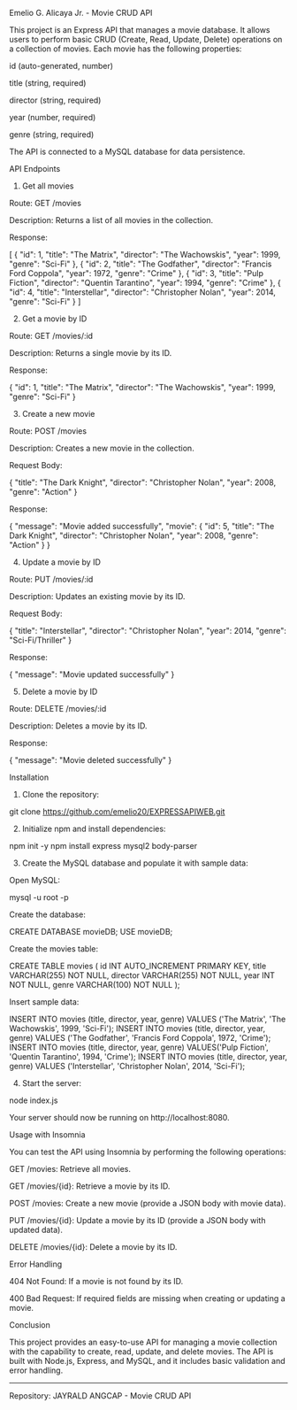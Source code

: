 Emelio G. Alicaya Jr. - Movie CRUD API


This project is an Express API that manages a movie database. It allows users to perform basic CRUD (Create, Read, Update, Delete) operations on a collection of movies. Each movie has the following properties:

id (auto-generated, number)

title (string, required)

director (string, required)

year (number, required)

genre (string, required)


The API is connected to a MySQL database for data persistence.

API Endpoints

1. Get all movies

Route: GET /movies

Description: Returns a list of all movies in the collection.

Response:


[
  {
    "id": 1,
    "title": "The Matrix",
    "director": "The Wachowskis",
    "year": 1999,
    "genre": "Sci-Fi"
  },
  {
    "id": 2,
    "title": "The Godfather",
    "director": "Francis Ford Coppola",
    "year": 1972,
    "genre": "Crime"
  },
  {
    "id": 3,
    "title": "Pulp Fiction",
    "director": "Quentin Tarantino",
    "year": 1994,
    "genre": "Crime"
  },
  {
    "id": 4,
    "title": "Interstellar",
    "director": "Christopher Nolan",
    "year": 2014,
    "genre": "Sci-Fi"
  }
]

2. Get a movie by ID

Route: GET /movies/:id

Description: Returns a single movie by its ID.

Response:


{
  "id": 1,
  "title": "The Matrix",
  "director": "The Wachowskis",
  "year": 1999,
  "genre": "Sci-Fi"
}

3. Create a new movie

Route: POST /movies

Description: Creates a new movie in the collection.

Request Body:


{
  "title": "The Dark Knight",
  "director": "Christopher Nolan",
  "year": 2008,
  "genre": "Action"
}

Response:


{
  "message": "Movie added successfully",
  "movie": {
    "id": 5,
    "title": "The Dark Knight",
    "director": "Christopher Nolan",
    "year": 2008,
    "genre": "Action"
  }
}

4. Update a movie by ID

Route: PUT /movies/:id

Description: Updates an existing movie by its ID.

Request Body:


{
  "title": "Interstellar",
  "director": "Christopher Nolan",
  "year": 2014,
  "genre": "Sci-Fi/Thriller"
}

Response:


{
  "message": "Movie updated successfully"
}

5. Delete a movie by ID

Route: DELETE /movies/:id

Description: Deletes a movie by its ID.

Response:


{
  "message": "Movie deleted successfully"
}

Installation

1. Clone the repository:

git clone https://github.com/emelio20/EXPRESSAPIWEB.git



2. Initialize npm and install dependencies:

npm init -y
npm install express mysql2 body-parser


3. Create the MySQL database and populate it with sample data:

Open MySQL:

mysql -u root -p

Create the database:

CREATE DATABASE movieDB;
USE movieDB;

Create the movies table:

CREATE TABLE movies (
  id INT AUTO_INCREMENT PRIMARY KEY,
  title VARCHAR(255) NOT NULL,
  director VARCHAR(255) NOT NULL,
  year INT NOT NULL,
  genre VARCHAR(100) NOT NULL
);

Insert sample data:

INSERT INTO movies (title, director, year, genre) VALUES ('The Matrix', 'The Wachowskis', 1999, 'Sci-Fi');
INSERT INTO movies (title, director, year, genre) VALUES ('The Godfather', 'Francis Ford Coppola', 1972, 'Crime');
INSERT INTO movies (title, director, year, genre) VALUES('Pulp Fiction', 'Quentin Tarantino', 1994, 'Crime');
INSERT INTO movies (title, director, year, genre) VALUES ('Interstellar', 'Christopher Nolan', 2014, 'Sci-Fi');



4. Start the server:

node index.js

Your server should now be running on http://localhost:8080.



Usage with Insomnia

You can test the API using Insomnia by performing the following operations:

GET /movies: Retrieve all movies.

GET /movies/{id}: Retrieve a movie by its ID.

POST /movies: Create a new movie (provide a JSON body with movie data).

PUT /movies/{id}: Update a movie by its ID (provide a JSON body with updated data).

DELETE /movies/{id}: Delete a movie by its ID.


Error Handling

404 Not Found: If a movie is not found by its ID.

400 Bad Request: If required fields are missing when creating or updating a movie.


Conclusion

This project provides an easy-to-use API for managing a movie collection with the capability to create, read, update, and delete movies. The API is built with Node.js, Express, and MySQL, and it includes basic validation and error handling.


---

Repository: JAYRALD ANGCAP - Movie CRUD API




